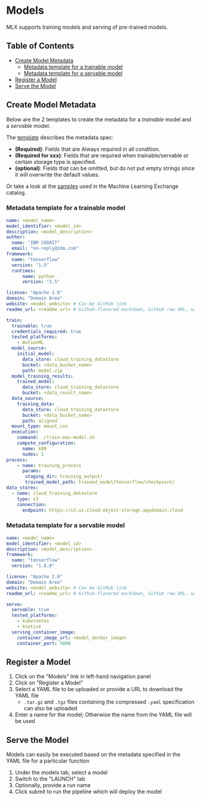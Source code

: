 # Models

MLX supports training models and serving of pre-trained models.

## Table of Contents

<!-- START of ToC generated by running ./tools/bash/mdtoc.sh models/README.md -->

- [Create Model Metadata](#create-model-metadata)
  - [Metadata template for a trainable model](#metadata-template-for-a-trainable-model)
  - [Metadata template for a servable model](#metadata-template-for-a-servable-model)
- [Register a Model](#register-a-model)
- [Serve the Model](#serve-the-model)

<!-- END of ToC generated by running ./tools/bash/mdtoc.sh models/README.md -->

## Create Model Metadata

Below are the 2 templates to create the metadata for a _trainable_ model and a _servable_ model.

The [template](template.yaml) describes the metadata spec:

- **(Required)**: Fields that are Always required in all condition.
- **(Required for xxx)**: Fields that are required when trainable/servable or certain storage type is specified.
- **(optional)**: Fields that can be omitted, but do not put empty strings since it will overwrite the default values.

Or take a look at the 
[samples](https://github.com/machine-learning-exchange/katalog/tree/main/model-samples) 
used in the Machine Learning Exchange catalog.

### Metadata template for a trainable model

```YAML
name: <model_name>
model_identifier: <model_id>
description: <model_description>
author:
  name: "IBM CODAIT"
  email: "no-reply@ibm.com"
framework:
  name: "tensorflow"
  version: "1.5"
  runtimes:
      name: python
      version: "3.5"

license: "Apache 2.0"
domain: "Domain Area"
website: <model_website> # Can be GitHub link
readme_url: <readme_url> # Github-flavored markdown, Github raw URL, will be displayed in MLX UI

train:
  trainable: true
  credentials_required: true
  tested_platforms:
    - WatsonML
  model_source:
    initial_model:
      data_store: cloud_training_datastore
      bucket: <data_bucket_name>
      path: model.zip
  model_training_results:
    trained_model:
      data_store: cloud_training_datastore
      bucket: <data_result_name>
  data_source:
    training_data:
      data_store: cloud_training_datastore
      bucket: <data_bucket_name>
      path: aligned
  mount_type: mount_cos
  execution:
    command: ./train-max-model.sh
    compute_configuration:
      name: k80
      nodes: 1
process:
    - name: training_process
      params:
       staging_dir: training_output/
       trained_model_path: trained_model/tensorflow/checkpoint/
data_stores:
  - name: cloud_training_datastore
    type: s3
    connection:
      endpoint: https://s3.us.cloud-object-storage.appdomain.cloud
```


### Metadata template for a servable model

```YAML
name: <model_name>
model_identifier: <model_id>
description: <model_description>
framework:
  name: "tensorflow"
  version: "1.8.0"

license: "Apache 2.0"
domain: "Domain Area"
website: <model_website> # Can be GitHub link
readme_url: <readme_url> # Github-flavored markdown, Github raw URL, will be displayed in MLX UI

serve:
  servable: true
  tested_platforms:
    - kubernetes
    - knative
  serving_container_image:
    container_image_url: <model_docker_image>
    container_port: 5000
```

## Register a Model

1. Click on the "Models" link in left-hand navigation panel
2. Click on "Register a Model"
3. Select a YAML file to be uploaded or provide a URL to download the YAML file
    * `.tar.gz` and `.tgz` files containing the compressed
      `.yaml` specification can also be uploaded
4. Enter a name for the model; Otherwise the name from the YAML file will be used

## Serve the Model

Models can easily be executed based on the metadata specified in the YAML file for a particular function

1. Under the models tab, select a model
2. Switch to the "LAUNCH" tab
3. Optionally, provide a run name
4. Click submit to run the pipeline which will deploy the model
